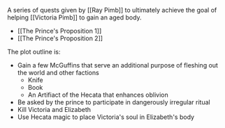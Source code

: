 A series of quests given by [[Ray Pimb]] to ultimately achieve the goal of helping [[Victoria Pimb]] to gain an aged body.

* [[The Prince's Proposition 1]]
* [[The Prince's Proposition 2]]


The plot outline is:
* Gain a few McGuffins that serve an additional purpose of fleshing out the world and other factions
	* Knife
	* Book
	* An Artifiact of the Hecata that enhances oblivion
* Be asked by the prince to participate in dangerously irregular ritual
* Kill Victoria and Elizabeth
* Use Hecata magic to place Victoria's soul in Elizabeth's body